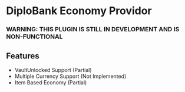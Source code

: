 # DiploBank Economy Providor
### WARNING: THIS PLUGIN IS STILL IN DEVELOPMENT AND IS NON-FUNCTIONAL
## Features
- VaultUnlocked Support (Partial)
- Multiple Currency Support (Not Implemented)
- Item Based Economy (Partial)
